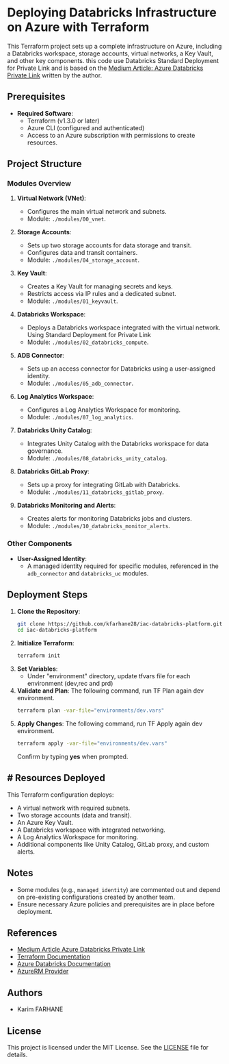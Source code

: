 # Deploying Databricks Infrastructure on Azure with Terraform

This Terraform project sets up a complete infrastructure on Azure, including a Databricks workspace, storage accounts, virtual networks, a Key Vault, and other key components.
this code use Databricks Standard Deployment for Private Link and is based on the [Medium Article: Azure Databricks Private Link](https://medium.com/@farhanekarim/azure-databricks-private-link-9331f7d5e53b) written by the author.

## Prerequisites

- **Required Software**:
  - Terraform (v1.3.0 or later)
  - Azure CLI (configured and authenticated)
  - Access to an Azure subscription with permissions to create resources.

## Project Structure

### Modules Overview

1. **Virtual Network (VNet)**:
   - Configures the main virtual network and subnets.
   - Module: `./modules/00_vnet`.

2. **Storage Accounts**:
   - Sets up two storage accounts for data storage and transit.
   - Configures data and transit containers.
   - Module: `./modules/04_storage_account`.

3. **Key Vault**:
   - Creates a Key Vault for managing secrets and keys.
   - Restricts access via IP rules and a dedicated subnet.
   - Module: `./modules/01_keyvault`.

4. **Databricks Workspace**:
   - Deploys a Databricks workspace integrated with the virtual network. Using Standard Deployment for Private Link
   - Module: `./modules/02_databricks_compute`.

5. **ADB Connector**:
   - Sets up an access connector for Databricks using a user-assigned identity.
   - Module: `./modules/05_adb_connector`.

6. **Log Analytics Workspace**:
   - Configures a Log Analytics Workspace for monitoring.
   - Module: `./modules/07_log_analytics`.

7. **Databricks Unity Catalog**:
   - Integrates Unity Catalog with the Databricks workspace for data governance.
   - Module: `./modules/08_databricks_unity_catalog`.

8. **Databricks GitLab Proxy**:
   - Sets up a proxy for integrating GitLab with Databricks.
   - Module: `./modules/11_databricks_gitlab_proxy`.

9. **Databricks Monitoring and Alerts**:
   - Creates alerts for monitoring Databricks jobs and clusters.
   - Module: `./modules/10_databricks_monitor_alerts`.

### Other Components

- **User-Assigned Identity**:
  - A managed identity required for specific modules, referenced in the `adb_connector` and `databricks_uc` modules.

## Deployment Steps

1. **Clone the Repository**:
   ```bash
   git clone https://github.com/kfarhane28/iac-databricks-platform.git
   cd iac-databricks-platform
   ```
2. **Initialize Terraform**:
    ```bash
    terraform init
    ```
3. **Set Variables**:
    - Under "environment" directory, update tfvars file for each environment (dev,rec and prd)
4. **Validate and Plan**:
   The following command, run TF Plan again dev environment.
    ```bash
    terraform plan -var-file="environments/dev.vars"
    ```
5. **Apply Changes**:
   The following command, run TF Apply again dev environment.
    ```bash
    terraform apply -var-file="environments/dev.vars"
    ```
    Confirm by typing **yes** when prompted.

## # Resources Deployed
This Terraform configuration deploys:

- A virtual network with required subnets.
- Two storage accounts (data and transit).
- An Azure Key Vault.
- A Databricks workspace with integrated networking.
- A Log Analytics Workspace for monitoring.
- Additional components like Unity Catalog, GitLab proxy, and custom alerts.

## Notes

- Some modules (e.g., `managed_identity`) are commented out and depend on pre-existing configurations created by another team.
- Ensure necessary Azure policies and prerequisites are in place before deployment.

## References
- [Medium Article Azure Databricks Private Link](https://medium.com/@farhanekarim/azure-databricks-private-link-9331f7d5e53b)
- [Terraform Documentation](https://www.terraform.io/docs)
- [Azure Databricks Documentation](https://learn.microsoft.com/en-us/azure/databricks/)
- [AzureRM Provider](https://registry.terraform.io/providers/hashicorp/azurerm/latest/docs)


## Authors
- Karim FARHANE

## License

This project is licensed under the MIT License. See the [LICENSE](LICENSE) file for details.
